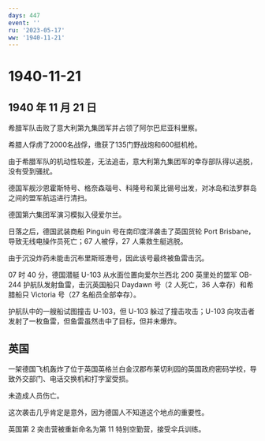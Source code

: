 ```yaml
---
days: 447
event: ''
ru: '2023-05-17'
ww: '1940-11-21'
---
```


# 1940-11-21

## 1940 年 11 月 21 日

希腊军队击败了意大利第九集团军并占领了阿尔巴尼亚科里察。

希腊人俘虏了2000名战俘，缴获了135门野战炮和600挺机枪。

由于希腊军队的机动性较差，无法追击，意大利第九集团军的幸存部队得以逃脱，没有受到骚扰。

德国军舰沙恩霍斯特号、格奈森瑙号、科隆号和莱比锡号出发，对冰岛和法罗群岛之间的盟军航运进行清扫。

德国第六集团军演习模拟入侵爱尔兰。

日落之后，德国武装商船 Pinguin 号在南印度洋袭击了英国货轮 Port
Brisbane，导致无线电操作员死亡；67 人被俘，27 人乘救生艇逃脱。

由于沉没炸药未能击沉布里斯班港号，因此该号最终被鱼雷击沉。

07 时 40 分，德国潜艇 U-103 从水面位置向爱尔兰西北 200 英里处的盟军
OB-244 护航队发射鱼雷，击沉英国船只 Daydawn 号（2 人死亡，36
人幸存）和希腊船只 Victoria 号（27 名船员全部幸存）。

护航队中的一艘船试图撞击 U-103，但 U-103 躲过了撞击攻击；U-103
向攻击者发射了一枚鱼雷，但鱼雷虽然击中了目标，但并未爆炸。

## 英国

一架德国飞机轰炸了位于英国英格兰白金汉郡布莱切利园的英国政府密码学校，导致外交部门、电话交换机和打字室受损。

未造成人员伤亡。

这次袭击几乎肯定是意外，因为德国人不知道这个地点的重要性。

英国第 2 突击营被重新命名为第 11 特别空勤营，接受伞兵训练。
